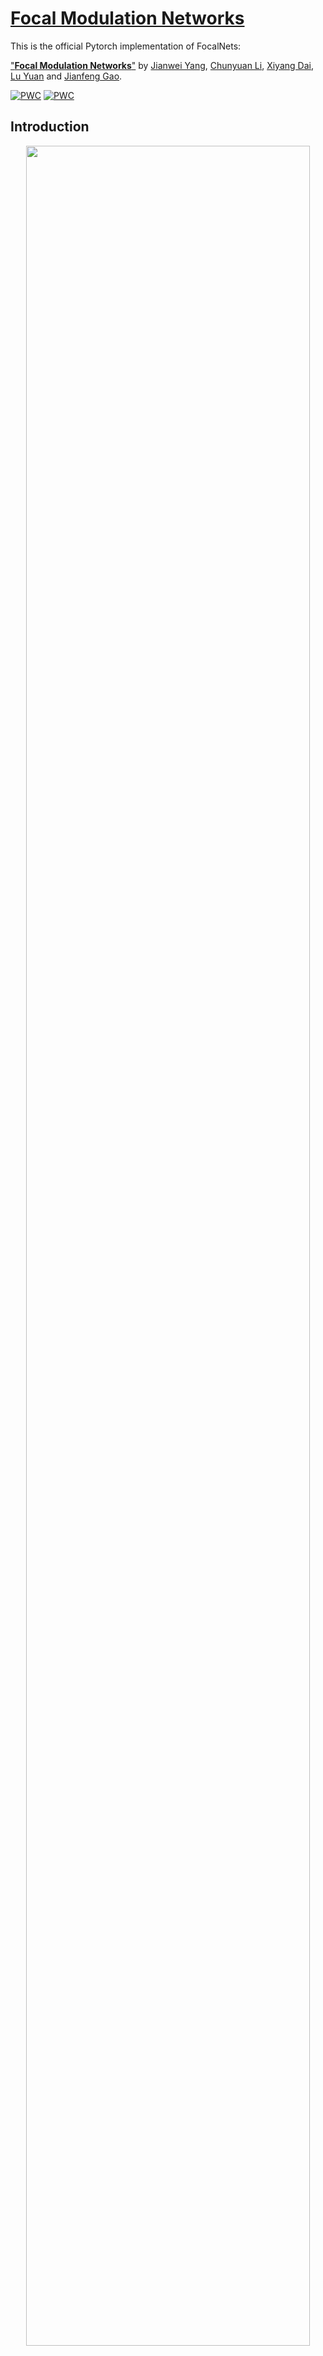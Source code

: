 # [Focal Modulation Networks](https://arxiv.org/abs/2203.11926)

This is the official Pytorch implementation of FocalNets:

["**Focal Modulation Networks**"](https://arxiv.org/abs/2203.11926) by [Jianwei Yang](https://jwyang.github.io/), [Chunyuan Li](https://chunyuan.li/), [Xiyang Dai](https://sites.google.com/site/xiyangdai/), [Lu Yuan](https://scholar.google.com/citations?user=k9TsUVsAAAAJ&hl=en) and [Jianfeng Gao](https://www.microsoft.com/en-us/research/people/jfgao/?from=http%3A%2F%2Fresearch.microsoft.com%2Fen-us%2Fum%2Fpeople%2Fjfgao%2F).

[![PWC](https://img.shields.io/endpoint.svg?url=https://paperswithcode.com/badge/focal-modulation-networks/object-detection-on-coco-minival)](https://paperswithcode.com/sota/object-detection-on-coco-minival?p=focal-modulation-networks)
[![PWC](https://img.shields.io/endpoint.svg?url=https://paperswithcode.com/badge/focal-modulation-networks/object-detection-on-coco)](https://paperswithcode.com/sota/object-detection-on-coco?p=focal-modulation-networks)

## Introduction

<p align="center">
<img src="figures/SA_FM_Comparison.png" width=95% height=95% 
class="center">
</p>

We propose **FocalNets: Focal Modulation Networks**, an **attention-free** architecture that achieves superior performance than SoTA self-attention (SA) methods across various vision benchmarks. SA is an first interaction, last aggregation (FILA) process as shown above. Our Focal Modulation inverts the process by first aggregating, last interaction (FALI). This inversion brings several merits:

* **Translation-Invariance**: It is performed for each target token with the context centered around it.
* **Explicit input-dependency**: The *modulator* is computed by aggregating the short- and long-rage context from the input and then applied to the target token.
* **Spatial- and channel-specific**: It first aggregates the context spatial-wise and then channel-wise, followed by an element-wise modulation.
* **Decoupled feature granularity**: Query token preserves the invidual information at finest level, while coarser context is extracted surrounding it. They two are decoupled but connected through the modulation operation.
* **Easy to implement**: We can implement both context aggregation and interaction in a very simple and light-weight way. It does not need softmax, multiple attention heads, feature map rolling or unfolding, etc.

<p align="center">
<img src="figures/focalnet-model.png" width=80% height=80% 
class="center">
</p>

Before getting started, see what our focal modulation have learned!

* Modulator learned by isotropic FocalNet (FocalNet-B-ISO):

<p align="center">
<img src="figures/focalnet_base_iso_l8.gif" width=90% class="center">
</p>

* Modulator learned by multi-stage FocalNet (FocalNet-B-LRF):

<p align="center">
<img src="figures/focalnet_base_lrf_s3.gif" width=90% class="center">
</p>

Finally, FocalNets are built with convolutional and linear layers, but goes beyond by proposing a new modulation mechanism that is simple, generic, effective and efficient. We hereby recommend: 

**Focal-Modulation May be What We Need for Visual Modeling!**

## News

* [11/02/2022] :collision: We make a [research blog](https://www.microsoft.com/en-us/research/group/deep-learning-group/articles/focalnets-focusing-the-eyes-with-focal-modulation/) to introduce the technique behind our FocalNets in a plain way, check it out!
* **[10/31/2022]** :collision: We achieved new SoTA with 64.2 box mAP on [COCO minival](https://paperswithcode.com/sota/object-detection-on-coco-minival) and 64.3 box mAP on [COCO test-dev](https://paperswithcode.com/sota/object-detection-on-coco) based on the powerful OD method [DINO](https://github.com/IDEA-Research/DINO)! We used huge model size (700M) beating much larger attention-based models like SwinV2-G and BEIT-3. Checkoout our [new version](./FocalNet_NeurIPS2022_extension.pdf) and stay tuned!
* [09/20/2022] Our FocalNet has been accepted by NeurIPS 2022!
* [04/02/2022] Create a [gradio demo in huggingface space](https://huggingface.co/spaces/jw2yang/focalnet-modulators) to visualize the modulation mechanism. Check it out!

## Getting Started

* Please follow [get_started_for_image_classification](./classification) to get started for image classification.
* Please follow [get_started_for_object_detection](./detection) to get started for object detection.
* Please follow [get_started_for_semantic_segmentation](./segmentation) to get started for semantic segmentation.

## Benchmarking

### Image Classification on [ImageNet-1K](https://www.image-net.org/)

#### ImageNet-1K Pretrained

* Strict comparison with multi-scale Swin and Focal Transformers:

| Model | Depth | Dim | Kernels | #Params. (M) | FLOPs (G) | Throughput (imgs/s) | Top-1 | Download
| :----: | :---: | :---: | :---: | :---: | :--: | :---: | :---: |:---: | 
| FocalNet-T | [2,2,6,2] |96 | [3,5] | 28.4 | 4.4 | 743 | 82.1 | [ckpt](https://projects4jw.blob.core.windows.net/focalnet/release/classification/focalnet_tiny_srf.pth)/[config](configs/focalnet_tiny_srf.yaml)/[log](https://projects4jw.blob.core.windows.net/focalnet/release/classification/log_focalnet_tiny_srf.txt)
| FocalNet-T | [2,2,6,2] | 96 | [3,5,7] | 28.6 | 4.5 | 696 | 82.3 | [ckpt](https://projects4jw.blob.core.windows.net/focalnet/release/classification/focalnet_tiny_lrf.pth)/[config](configs/focalnet_tiny_lrf.yaml)/[log](https://projects4jw.blob.core.windows.net/focalnet/release/classification/log_focalnet_tiny_lrf.txt)
| FocalNet-S | [2,2,18,2] | 96 | [3,5] | 49.9 | 8.6 | 434 | 83.4 | [ckpt](https://projects4jw.blob.core.windows.net/focalnet/release/classification/focalnet_small_srf.pth)/[config](configs/focalnet_small_srf.yaml)/[log](https://projects4jw.blob.core.windows.net/focalnet/release/classification/log_focalnet_small_srf.txt)
| FocalNet-S | [2,2,18,2] | 96 | [3,5,7] | 50.3 | 8.7 | 406 | 83.5 | [ckpt](https://projects4jw.blob.core.windows.net/focalnet/release/classification/focalnet_small_lrf.pth)/[config](configs/focalnet_small_lrf.yaml)/[log](https://projects4jw.blob.core.windows.net/focalnet/release/classification/log_focalnet_small_lrf.txt)
| FocalNet-B | [2,2,18,2] | 128 | [3,5] | 88.1 | 15.3 | 280 | 83.7 | [ckpt](https://projects4jw.blob.core.windows.net/focalnet/release/classification/focalnet_base_srf.pth)/[config](configs/focalnet_base_srf.yaml)/[log](https://projects4jw.blob.core.windows.net/focalnet/release/classification/log_focalnet_base_srf.txt)
| FocalNet-B | [2,2,18,2] | 128 | [3,5,7] | 88.7 | 15.4 | 269 | 83.9 | [ckpt](https://projects4jw.blob.core.windows.net/focalnet/release/classification/focalnet_base_lrf.pth)/[config](configs/focalnet_base_lrf.yaml)/[log](https://projects4jw.blob.core.windows.net/focalnet/release/classification/log_focalnet_base_lrf.txt)

* Strict comparison with isotropic ViT models:

| Model | Depth | Dim | Kernels | #Params. (M) | FLOPs (G) | Throughput (imgs/s) | Top-1 | Download
| :----: | :---: | :---: | :---: | :---: | :---: | :---: | :---: |:---: |
| FocalNet-T | 12 | 192 | [3,5,7] | 5.9 | 1.1 | 2334 | 74.1 | [ckpt](https://projects4jw.blob.core.windows.net/focalnet/release/classification/focalnet_tiny_iso_16.pth)/[config](configs/focalnet_tiny_iso.yaml)/[log](https://projects4jw.blob.core.windows.net/focalnet/release/classification/log_focalnet_tiny_iso.txt)
| FocalNet-S | 12 | 384 | [3,5,7] | 22.4 | 4.3 | 920 | 80.9 | [ckpt](https://projects4jw.blob.core.windows.net/focalnet/release/classification/focalnet_small_iso_16.pth)/[config](configs/focalnet_small_iso.yaml)/[log](https://projects4jw.blob.core.windows.net/focalnet/release/classification/log_focalnet_small_iso.txt)
| FocalNet-B | 12 | 768 | [3,5,7] | 87.2 | 16.9 | 300 | 82.4 | [ckpt](https://projects4jw.blob.core.windows.net/focalnet/release/classification/focalnet_base_iso_16.pth)/[config](configs/focalnet_base_iso.yaml)/[log](https://projects4jw.blob.core.windows.net/focalnet/release/classification/log_focalnet_base_iso.txt)

### Object Detection on [COCO](https://cocodataset.org/#home)

* [Mask R-CNN](https://openaccess.thecvf.com/content_ICCV_2017/papers/He_Mask_R-CNN_ICCV_2017_paper.pdf)

| Backbone   | Kernels   | Lr Schd | #Params. (M) | FLOPs (G) | box mAP | mask mAP | Download 
| :---: | :---: | :---:  | :---:   | :---: | :---: | :---: | :---: |
| FocalNet-T | [9,11]    | 1x      | 48.6 | 267 | 45.9 | 41.3 | [ckpt](https://projects4jw.blob.core.windows.net/focalnet/release/detection/focalnet_tiny_srf_maskrcnn_1x.pth)/[config](detection/configs/focalnet/mask_rcnn_focalnet_tiny_patch4_mstrain_480-800_adamw_1x_coco_srf.py)/[log](https://projects4jw.blob.core.windows.net/focalnet/release/detection/log_focalnet_tiny_srf_maskrcnn_1x.json)
| FocalNet-T | [9,11]    | 3x      | 48.6 | 267 | 47.6 | 42.6 | [ckpt](https://projects4jw.blob.core.windows.net/focalnet/release/detection/focalnet_tiny_srf_maskrcnn_3x.pth)/[config](detection/configs/focalnet/mask_rcnn_focalnet_small_patch4_mstrain_480-800_adamw_3x_coco_srf.py)/[log](https://projects4jw.blob.core.windows.net/focalnet/release/detection/log_focalnet_tiny_srf_maskrcnn_3x.json)
| FocalNet-T | [9,11,13] | 1x      | 48.8 | 268 | 46.1 | 41.5 | [ckpt](https://projects4jw.blob.core.windows.net/focalnet/release/detection/focalnet_tiny_lrf_maskrcnn_1x.pth)/[config](detection/configs/focalnet/mask_rcnn_focalnet_tiny_patch4_mstrain_480-800_adamw_1x_coco_lrf.py)/[log](https://projects4jw.blob.core.windows.net/focalnet/release/detection/log_focalnet_tiny_lrf_maskrcnn_1x.json)
| FocalNet-T | [9,11,13] | 3x      | 48.8 | 268 | 48.0 | 42.9 | [ckpt](https://projects4jw.blob.core.windows.net/focalnet/release/detection/focalnet_tiny_lrf_maskrcnn_3x.pth)/[config](detection/configs/focalnet/mask_rcnn_focalnet_tiny_patch4_mstrain_480-800_adamw_3x_coco_lrf.py)/[log](https://projects4jw.blob.core.windows.net/focalnet/release/detection/log_focalnet_tiny_lrf_maskrcnn_3x.json)
| FocalNet-S | [9,11]    | 1x      | 70.8  | 356 | 48.0 | 42.7 | [ckpt](https://projects4jw.blob.core.windows.net/focalnet/release/detection/focalnet_small_srf_maskrcnn_1x.pth)/[config](detection/configs/focalnet/mask_rcnn_focalnet_small_patch4_mstrain_480-800_adamw_1x_coco_srf.py)/[log](https://projects4jw.blob.core.windows.net/focalnet/release/detection/log_focalnet_small_srf_maskrcnn_1x.json)
| FocalNet-S | [9,11]    | 3x      | 70.8  | 356 | 48.9 | 43.6 | [ckpt](https://projects4jw.blob.core.windows.net/focalnet/release/detection/focalnet_small_srf_maskrcnn_3x.pth)/[config](detection/configs/focalnet/mask_rcnn_focalnet_small_patch4_mstrain_480-800_adamw_3x_coco_srf.py)/[log](https://projects4jw.blob.core.windows.net/focalnet/release/detection/log_focalnet_small_srf_maskrcnn_3x.json)
| FocalNet-S | [9,11,13] | 1x      | 72.3  | 365 | 48.3 | 43.1 | [ckpt](https://projects4jw.blob.core.windows.net/focalnet/release/detection/focalnet_small_lrf_maskrcnn_1x.pth)/[config](detection/configs/focalnet/mask_rcnn_focalnet_small_patch4_mstrain_480-800_adamw_1x_coco_lrf.py)/[log](https://projects4jw.blob.core.windows.net/focalnet/release/detection/log_focalnet_small_lrf_maskrcnn_1x.json)
| FocalNet-S | [9,11,13] | 3x      | 72.3  | 365 | 49.3 | 43.8 | [ckpt](https://projects4jw.blob.core.windows.net/focalnet/release/detection/focalnet_small_lrf_maskrcnn_3x.pth)/[config](detection/configs/focalnet/mask_rcnn_focalnet_small_patch4_mstrain_480-800_adamw_3x_coco_lrf.py)/[log](https://projects4jw.blob.core.windows.net/focalnet/release/detection/log_focalnet_small_lrf_maskrcnn_3x.json)
| FocalNet-B | [9,11]    | 1x      | 109.4 | 496 | 48.8 | 43.3 | [ckpt](https://projects4jw.blob.core.windows.net/focalnet/release/detection/focalnet_base_srf_maskrcnn_1x.pth)/[config](detection/configs/focalnet/mask_rcnn_focalnet_base_patch4_mstrain_480-800_adamw_1x_coco_srf.py)/[log](https://projects4jw.blob.core.windows.net/focalnet/release/detection/log_focalnet_base_srf_maskrcnn_1x.json)
| FocalNet-B | [9,11]    | 3x      | 109.4 | 496 | 49.6 | 44.1 | [ckpt](https://projects4jw.blob.core.windows.net/focalnet/release/detection/focalnet_base_srf_maskrcnn_3x.pth)/[config](detection/configs/focalnet/mask_rcnn_focalnet_base_patch4_mstrain_480-800_adamw_3x_coco_srf.py)/[log](https://projects4jw.blob.core.windows.net/focalnet/release/detection/log_focalnet_base_srf_maskrcnn_3x.json)
| FocalNet-B | [9,11,13] | 1x      | 111.4 | 507 | 49.0 | 43.5 | [ckpt](https://projects4jw.blob.core.windows.net/focalnet/release/detection/focalnet_base_lrf_maskrcnn_1x.pth)/[config](detection/configs/focalnet/mask_rcnn_focalnet_base_patch4_mstrain_480-800_adamw_1x_coco_lrf.py)/[log](https://projects4jw.blob.core.windows.net/focalnet/release/detection/log_focalnet_base_lrf_maskrcnn_1x.json)
| FocalNet-B | [9,11,13] | 3x      | 111.4 | 507 | 49.8 | 44.1 | [ckpt](https://projects4jw.blob.core.windows.net/focalnet/release/detection/focalnet_base_lrf_maskrcnn_3x.pth)/[config](detection/configs/focalnet/mask_rcnn_focalnet_base_patch4_mstrain_480-800_adamw_3x_coco_lrf.py)/[log](https://projects4jw.blob.core.windows.net/focalnet/release/detection/log_focalnet_base_lrf_maskrcnn_3x.json)

* Other detection methods

| Backbone | Kernels | Method | Lr Schd | #Params. (M) | FLOPs (G) | box mAP | Download 
| :---: | :---: | :---: | :---: | :---: | :---: | :---: | :---: |
| FocalNet-T | [11,9,9,7] | [Cascade Mask R-CNN](https://arxiv.org/abs/1712.00726) | 3x | 87.1  | 751 | 51.5 | [ckpt](https://projects4jw.blob.core.windows.net/focalnet/release/detection/focalnet_tiny_lrf_cascade_maskrcnn_3x.pth)/[config](detection/configs/focalnet/cascade_mask_rcnn_focalnet_tiny_patch4_mstrain_480-800_adamw_3x_coco_lrf.py)/[log](https://projects4jw.blob.core.windows.net/focalnet/release/detection/log_focalnet_tiny_cascade_maskrcnn_3x.json)
| FocalNet-T | [11,9,9,7] | [ATSS](https://arxiv.org/pdf/1912.02424.pdf)           | 3x | 37.2  | 220 | 49.6 | [ckpt](https://projects4jw.blob.core.windows.net/focalnet/release/detection/focalnet_tiny_lrf_atss_3x.pth)/[config](detection/configs/focalnet/atss_focalnet_tiny_patch4_fpn_3x_coco_lrf.py)/[log](https://projects4jw.blob.core.windows.net/focalnet/release/detection/log_focalnet_tiny_lrf_atss_3x.json)
| FocalNet-T | [11,9,9,7] | [Sparse R-CNN](https://arxiv.org/pdf/2011.12450.pdf)   | 3x | 111.2 | 178 | 49.9 | [ckpt](https://projects4jw.blob.core.windows.net/focalnet/release/detection/focalnet_tiny_lrf_sparsercnn_3x.pth)/[config](detection/configs/focalnet/sparse_rcnn_focalnet_tiny_fpn_300_proposals_crop_mstrain_480-800_3x_coco_lrf.py)/[log](https://projects4jw.blob.core.windows.net/focalnet/release/detection/log_focalnet_tiny_lrf_sparsercnn_3x.json)

### Semantic Segmentation on [ADE20K](https://groups.csail.mit.edu/vision/datasets/ADE20K/)

* Resolution 512x512 and Iters 160k

| Backbone | Kernels  | Method | #Params. (M) | FLOPs (G) | mIoU | mIoU (MS) |  Download 
| :---: | :---: | :---: | :---: | :---: | :---: | :---: | :---: |
| FocalNet-T | [9,11] | [UPerNet](https://arxiv.org/pdf/1807.10221.pdf) | 61  | 944 | 46.5 | 47.2 | [ckpt](https://projects4jw.blob.core.windows.net/focalnet/release/segmentation/focalnet_tiny_srf_upernet_160k.pth)/[config](segmentation/configs/focalnet/upernet_focalnet_tiny_patch4_512x512_160k_ade20k_srf.py)/[log](https://projects4jw.blob.core.windows.net/focalnet/release/segmentation/log_focalnet_tiny_srf_upernet_160k.json)
| FocalNet-T | [9,11,13] | [UPerNet](https://arxiv.org/pdf/1807.10221.pdf)  | 61  | 949 | 46.8 | 47.8 | [ckpt](https://projects4jw.blob.core.windows.net/focalnet/release/segmentation/focalnet_tiny_lrf_upernet_160k.pth)/[config](segmentation/configs/focalnet/upernet_focalnet_tiny_patch4_512x512_160k_ade20k_lrf.py)/[log](https://projects4jw.blob.core.windows.net/focalnet/release/segmentation/log_focalnet_tiny_lrf_upernet_160k.json)
| FocalNet-S | [9,11] | [UPerNet](https://arxiv.org/pdf/1807.10221.pdf) | 83 | 1035 | 49.3 | 50.1 | [ckpt](https://projects4jw.blob.core.windows.net/focalnet/release/segmentation/focalnet_small_srf_upernet_160k.pth)/[config](segmentation/configs/focalnet/upernet_focalnet_small_patch4_512x512_160k_ade20k_srf.py)/[log](https://projects4jw.blob.core.windows.net/focalnet/release/segmentation/log_focalnet_small_srf_upernet_160k.json)
| FocalNet-S | [9,11,13] | [UPerNet](https://arxiv.org/pdf/1807.10221.pdf)  | 84 | 1044 | 49.1 | 50.1 | [ckpt](https://projects4jw.blob.core.windows.net/focalnet/release/segmentation/focalnet_small_lrf_upernet_160k.pth)/[config](segmentation/configs/focalnet/upernet_focalnet_small_patch4_512x512_160k_ade20k_lrf.py)/[log](https://projects4jw.blob.core.windows.net/focalnet/release/segmentation/log_focalnet_small_lrf_upernet_160k.json)
| FocalNet-B | [9,11] | [UPerNet](https://arxiv.org/pdf/1807.10221.pdf) | 124 | 1180 | 50.2 | 51.1 | [ckpt](https://projects4jw.blob.core.windows.net/focalnet/release/segmentation/focalnet_base_srf_upernet_160k.pth)/[config](segmentation/configs/focalnet/upernet_focalnet_base_patch4_512x512_160k_ade20k_srf.py)/[log](https://projects4jw.blob.core.windows.net/focalnet/release/segmentation/log_focalnet_base_srf_upernet_160k.json)
| FocalNet-B | [9,11,13] | [UPerNet](https://arxiv.org/pdf/1807.10221.pdf) | 126 | 1192 | 50.5 | 51.4 | [ckpt](https://projects4jw.blob.core.windows.net/focalnet/release/segmentation/focalnet_base_lrf_upernet_160k.pth)/[config](segmentation/configs/focalnet/upernet_focalnet_base_patch4_512x512_160k_ade20k_lrf.py)/[log](https://projects4jw.blob.core.windows.net/focalnet/release/segmentation/log_focalnet_base_lrf_upernet_160k.json)

## Visualizations

There are three steps in our FocalNets: 
 1. Contexualization with depth-wise conv; 
 2. Multi-scale aggregation with gating mechanism; 
 3. Modulator derived from context aggregation and projection. 

We visualize them one by one.

* **Depth-wise convolution kernels** learned in FocalNets:

<p align="center">
<img src="figures/dw-kernels.png" width=70% height=70% class="center">
</p>

Yellow colors represent higher values. Apparently, FocalNets learn to gather more local context at earlier stages while more global context at later stages.

* **Gating maps** at last layer of FocalNets for different input images:

<p align="center">
<img src="figures/pic1.png" width=70% height=70% class="center">
<img src="figures/pic2.png" width=70% height=70% class="center">
<img src="figures/pic3.png" width=70% height=70% class="center">
<img src="figures/pic4.png" width=70% height=70% class="center">
</p>

From left to right, the images are input image, gating map for focal level 1,2,3 and the global context. Clearly, our model has learned where to gather the context depending on the visual contents at different locations.

* **Modulator** learned in FocalNets for different input images:

<p align="center">
<img src="figures/vis-modulator.png" width=70% height=70% class="center">
</p>

The modulator derived from our model automatically learns to focus on the foreground regions.

For visualization by your own, please refer to [visualization notebook](tools/visualize.ipynb).

## Citation

If you find this repo useful to your project, please consider to cite it with following bib:

    @misc{yang2022focal,
          title={Focal Modulation Networks}, 
          author={Jianwei Yang and Chunyuan Li and Xiyang Dai and Jianfeng Gao},
          journal={Advances in Neural Information Processing Systems (NeurIPS)},
          year={2022}
    }

## Acknowledgement

Our codebase is built based on [Swin Transformer](https://github.com/microsoft/Swin-Transformer) and [Focal Transformer](https://github.com/microsoft/Focal-Transformer). To achieve the SoTA object detection performance, we heavily rely on the most advanced method [DINO](https://github.com/IDEA-Research/DINO) and the advices from the authors. We thank the authors for the nicely organized code!

## Contributing

This project welcomes contributions and suggestions.  Most contributions require you to agree to a
Contributor License Agreement (CLA) declaring that you have the right to, and actually do, grant us
the rights to use your contribution. For details, visit https://cla.opensource.microsoft.com.

When you submit a pull request, a CLA bot will automatically determine whether you need to provide
a CLA and decorate the PR appropriately (e.g., status check, comment). Simply follow the instructions
provided by the bot. You will only need to do this once across all repos using our CLA.

This project has adopted the [Microsoft Open Source Code of Conduct](https://opensource.microsoft.com/codeofconduct/).
For more information see the [Code of Conduct FAQ](https://opensource.microsoft.com/codeofconduct/faq/) or
contact [opencode@microsoft.com](mailto:opencode@microsoft.com) with any additional questions or comments.

## Trademarks

This project may contain trademarks or logos for projects, products, or services. Authorized use of Microsoft 
trademarks or logos is subject to and must follow 
[Microsoft's Trademark & Brand Guidelines](https://www.microsoft.com/en-us/legal/intellectualproperty/trademarks/usage/general).
Use of Microsoft trademarks or logos in modified versions of this project must not cause confusion or imply Microsoft sponsorship.
Any use of third-party trademarks or logos are subject to those third-party's policies.
